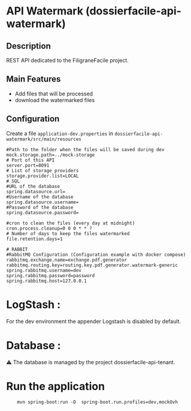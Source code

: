 # API Watermark (dossierfacile-api-watermark)

## Description
REST API dedicated to the FiligraneFacile project.

## Main Features
- Add files that will be processed
- download the watermarked files

## Configuration
Create a file `application-dev.properties` in `dossierfacile-api-watermark/src/main/resources`

```properties
#Path to the folder when the files will be saved during dev
mock.storage.path=../mock-storage
# Port of this API
server.port=8091
# List of storage providers
storage.provider.list=LOCAL
# SQL
#URL of the database
spring.datasource.url=
#Username of the database
spring.datasource.username=
#Password of the database
spring.datasource.password=

#cron to clean the files (every day at midnight)
cron.process.cleanup=0 0 0 * * ?
# Number of days to keep the files watermarked
file.retention.days=1

# RABBIT
#RabbitMQ Configuration (Configuration example with docker compose)
rabbitmq.exchange.name=exchange.pdf.generator
rabbitmq.routing.key=routing.key.pdf.generator.watermark-generic
spring.rabbitmq.username=dev
spring.rabbitmq.password=password
spring.rabbitmq.host=127.0.0.1
```

# LogStash :

For the dev environment the appender Logstash is disabled by default.

# Database :
⚠️ The database is managed by the project dossierfacile-api-tenant.

# Run the application

```shell
    mvn spring-boot:run -D  spring-boot.run.profiles=dev,mockOvh
```